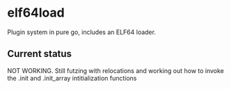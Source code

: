 # elf64load
Plugin system in pure go,
includes an ELF64 loader.


## Current status
NOT WORKING.  Still futzing with relocations and working out how to invoke the .init and .init_array intitialization functions
